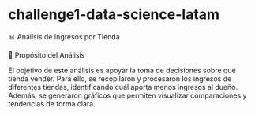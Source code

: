 # challenge1-data-science-latam

📊 Análisis de Ingresos por Tienda

🎯 Propósito del Análisis

El objetivo de este análisis es apoyar la toma de decisiones sobre qué tienda vender. Para ello, se recopilaron y procesaron los ingresos de diferentes tiendas, identificando cuál aporta menos ingresos al dueño. Además, se generaron gráficos que permiten visualizar comparaciones y tendencias de forma clara.

